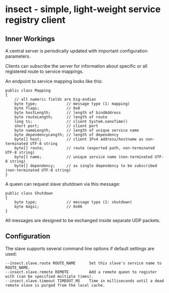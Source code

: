 # insect - simple, light-weight service registry client

## Inner Workings

A central server is periodically updated with important configuration parameters.

Clients can subscribe the server for information about specific or all registered route to service mappings.

An endpoint to service mapping looks like this:
```
public class Mapping
{
    // all numeric fields are big-endian
    byte type;             // message type (1: mapping)
    byte flags;            // 0x0
    byte hostLength;       // length of bindAddress
    byte routeLength;      // length of route
    long ts;               // client System.nanoTime()
    short port;            // client port
    byte nameLength;       // length of unique service name
    byte dependencyLength; // length of dependency
    byte[] host;           // client IPv4 address/hostname as non-terminated UTF-8 string
    byte[] route;          // route (exported path, non-terminated UTF-8 string)
    byte[] name;           // unique service name (non-terminated UTF-8 string)
    byte[] dependency;     // as single dependency to be subscribed (non-terminated UTF-8 string)
} 
```

A queen can request slave shutdown via this message: 
```
public class Shutdown
{
    byte type;             // message type (2: shutdown)
    byte magic;            // 0x86
} 
```

All messages are designed to be exchanged inside separate UDP packets.

## Configuration

The slave supports several command line options if default settings are used:
```
--insect.slave.route ROUTE_NAME      Set this slave's service name to ROUTE_NAME.
--insect.slave.remote REMOTE         Add a remote queen to register with (can be specified multiple times).
--insect.slave.timeout TIMEOUT_MS    Time in milliseconds until a dead remote slave is purged from the local cache.
```

